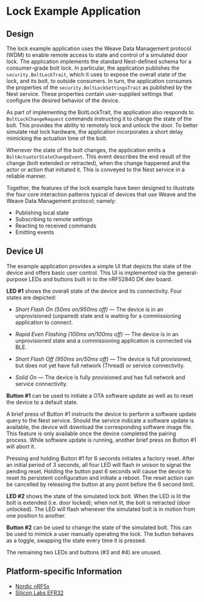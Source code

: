 # Lock Example Application

## Design
The lock example application uses the Weave Data Management protocol (WDM) to enable remote access to state and control of a simulated door lock.  The
application implements the standard Nest-defined schema for a consumer-grade bolt lock.  In particular, the application publishes the `security.BoltLockTrait`, which
it uses to expose the overall state of the lock, and its bolt, to outside consumers.  In turn, the application consumes the properties of the `security.BoltLockSettingsTrait`
as published by the Nest service.  These properties contain user-supplied settings that configure the desired behavior of the device.

As part of implementing the BoltLockTrait, the application also responds to `BoltLockChangeRequest` commands instructing it to change the state of the bolt.  This
provides the ability to remotely lock and unlock the door.  To better simulate real lock hardware, the application incorporates a short delay mimicking the actuation
time of the bolt.

Whenever the state of the bolt changes, the application emits a `BoltActuatorStateChangeEvent`.  This event describes the end result of the change (bolt extended or
retracted), when the change happened and the actor or action that initiated it.  This is conveyed to the Nest service in a reliable manner.

Together, the features of the lock example have been designed to illustrate the four core interaction patterns typical of devices that use Weave and the
Weave Data Management protocol; namely:

- Publishing local state
- Subscribing to remote settings
- Reacting to received commands
- Emitting events


<a name="device-ui"></a>

## Device UI

The example application provides a simple UI that depicts the state of the device and offers basic user control.  This UI is implemented via the general-purpose
LEDs and buttons built in to the nRF52840 DK dev board.

**LED #1** shows the overall state of the device and its connectivity.  Four states are depicted:

- *Short Flash On (50ms on/950ms off)* &mdash; The device is in an unprovisioned (unpaired) state and is waiting for a commissioning application to connect.


- *Rapid Even Flashing (100ms on/100ms off)* &mdash; The device is in an unprovisioned state and a commissioning application is connected via BLE.


- *Short Flash Off (950ms on/50ms off)* &mdash; The device is full provisioned, but does not yet have full network (Thread) or service connectivity.


- *Solid On* &mdash; The device is fully provisioned and has full network and service connectivity.


**Button #1** can be used to initiate a OTA software update as well as to reset the device to a default state. 

A brief press of Button #1 instructs the device to perform a software update query to the Nest service.  Should the service indicate a software update is  available, the device
will download the corresponding software image file.  This feature is only available once the device completed the pairing process. While software update is running, another brief press on Button #1 will abort it.

Pressing and holding Button #1 for 6 seconds initiates a factory reset.  After an initial period of 3 seconds, all four LED will flash in unison to signal the pending reset.  Holding the button past 6 seconds
will cause the device to reset its persistent configuration and initiate a reboot.  The reset action can be cancelled by releasing the button at any point before the 6 second limit.

**LED #2** shows the state of the simulated lock bolt.  When the LED is lit the bolt is extended (i.e. door locked); when not lit, the bolt is retracted (door unlocked).  The LED will flash whenever the simulated bolt is in motion from one position to another.

**Button #2** can be used to change the state of the simulated bolt.  This can be used to mimick a user manually operating the lock.  The button behaves as a toggle, swapping the state every time it is pressed.

The remaining two LEDs and buttons (#3 and #4) are unused.

## Platform-specific Information

- [Nordic nRF5x](../../common/platforms/nrf5/README.md)
- [Silicon Labs EFR32](../../common/platforms/efr32/README.md)
